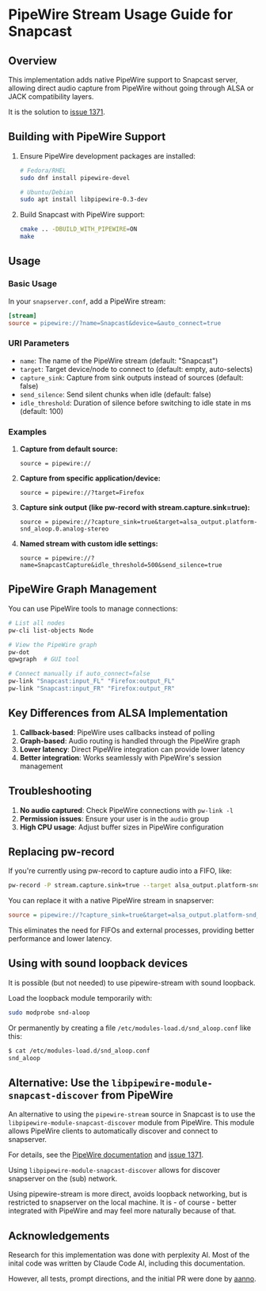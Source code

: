 # PipeWire Stream Usage Guide for Snapcast

## Overview

This implementation adds native PipeWire support to Snapcast server, allowing direct audio capture from PipeWire without going through ALSA or JACK compatibility layers.

It is the solution to [issue 1371](https://github.com/badaix/snapcast/issues/1371).

## Building with PipeWire Support

1. Ensure PipeWire development packages are installed:
   ```bash
   # Fedora/RHEL
   sudo dnf install pipewire-devel
   
   # Ubuntu/Debian
   sudo apt install libpipewire-0.3-dev
   ```

2. Build Snapcast with PipeWire support:
   ```bash
   cmake .. -DBUILD_WITH_PIPEWIRE=ON
   make
   ```

## Usage

### Basic Usage

In your `snapserver.conf`, add a PipeWire stream:

```ini
[stream]
source = pipewire://?name=Snapcast&device=&auto_connect=true
```

### URI Parameters

- `name`: The name of the PipeWire stream (default: "Snapcast")
- `target`: Target device/node to connect to (default: empty, auto-selects)
- `capture_sink`: Capture from sink outputs instead of sources (default: false)
- `send_silence`: Send silent chunks when idle (default: false)
- `idle_threshold`: Duration of silence before switching to idle state in ms (default: 100)

### Examples

1. **Capture from default source:**
   ```
   source = pipewire://
   ```

2. **Capture from specific application/device:**
   ```
   source = pipewire://?target=Firefox
   ```

3. **Capture sink output (like pw-record with stream.capture.sink=true):**
   ```
   source = pipewire://?capture_sink=true&target=alsa_output.platform-snd_aloop.0.analog-stereo
   ```

4. **Named stream with custom idle settings:**
   ```
   source = pipewire://?name=SnapcastCapture&idle_threshold=500&send_silence=true
   ```

## PipeWire Graph Management

You can use PipeWire tools to manage connections:

```bash
# List all nodes
pw-cli list-objects Node

# View the PipeWire graph
pw-dot
qpwgraph  # GUI tool

# Connect manually if auto_connect=false
pw-link "Snapcast:input_FL" "Firefox:output_FL"
pw-link "Snapcast:input_FR" "Firefox:output_FR"
```

## Key Differences from ALSA Implementation

1. **Callback-based**: PipeWire uses callbacks instead of polling
2. **Graph-based**: Audio routing is handled through the PipeWire graph
3. **Lower latency**: Direct PipeWire integration can provide lower latency
4. **Better integration**: Works seamlessly with PipeWire's session management

## Troubleshooting

1. **No audio captured**: Check PipeWire connections with `pw-link -l`
2. **Permission issues**: Ensure your user is in the `audio` group
3. **High CPU usage**: Adjust buffer sizes in PipeWire configuration

## Replacing pw-record

If you're currently using pw-record to capture audio into a FIFO, like:
```bash
pw-record -P stream.capture.sink=true --target alsa_output.platform-snd_aloop.0.analog-stereo - >/tmp/snapfifo
```

You can replace it with a native PipeWire stream in snapserver:
```ini
source = pipewire://?capture_sink=true&target=alsa_output.platform-snd_aloop.0.analog-stereo
```

This eliminates the need for FIFOs and external processes, providing better performance and lower latency.

## Using with sound loopback devices

It is possible (but not needed) to use pipewire-stream with sound loopback.

Load the loopback module temporarily with:

```bash
sudo modprobe snd-aloop
```

Or permanently by creating a file `/etc/modules-load.d/snd_aloop.conf` like this:

```bash
$ cat /etc/modules-load.d/snd_aloop.conf 
snd_aloop
```

## Alternative: Use the `libpipewire-module-snapcast-discover` from PipeWire

An alternative to using the `pipewire-stream` source in Snapcast is to use the `libpipewire-module-snapcast-discover` module from PipeWire. This module allows PipeWire clients to automatically discover and connect to snapserver.

For details, see the [PipeWire documentation](https://docs.pipewire.org/page_module_snapcast_discover.html)
and [issue 1371](https://github.com/badaix/snapcast/issues/1371).

Using `libpipewire-module-snapcast-discover` allows for discover snapserver on the (sub) network. 

Using pipewire-stream is more direct, avoids loopback networking, but is restricted to snapserver on the local machine. It is - of course - better integrated with PipeWire and may feel more naturally because of that.

## Acknowledgements

Research for this implementation was done with perplexity AI. Most of the inital code was written by Claude Code AI, including this documentation.

However, all tests, prompt directions, and the initial PR were done by [aanno](https://github.com/aanno).
